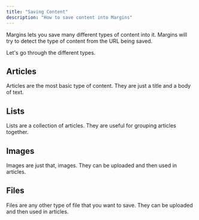 ```yaml
---
title: "Saving Content"
description: "How to save content into Margins"
---
```


Margins lets you save many different types of content into it. Margins will try to detect the type of content from the URL being saved.

Let's go through the different types.

## Articles

Articles are the most basic type of content. They are just a title and a body of text.

## Lists

Lists are a collection of articles. They are useful for grouping articles together.

## Images

Images are just that, images. They can be uploaded and then used in articles.

## Files


Files are any other type of file that you want to save. They can be uploaded and then used in articles.
